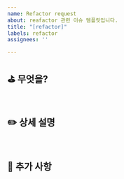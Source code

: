 ```yaml
---
name: Refactor request
about: reafactor 관련 이슈 템플릿입니다.
title: "[refactor]"
labels: refactor
assignees: ''

---
```


## ⛳️ 무엇을?

<br>

## ✏️ 상세 설명

<br>

## 🌱 추가 사항
